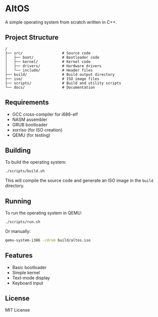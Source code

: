 # AltOS

A simple operating system from scratch written in C++.

## Project Structure

```
/
├── src/                  # Source code
│   ├── boot/             # Bootloader code
│   ├── kernel/           # Kernel code
│   ├── drivers/          # Hardware drivers
│   └── include/          # Header files
├── build/                # Build output directory
├── iso/                  # ISO image files
├── scripts/              # Build and utility scripts
└── docs/                 # Documentation
```

## Requirements

- GCC cross-compiler for i686-elf
- NASM assembler
- GRUB bootloader
- xorriso (for ISO creation)
- QEMU (for testing)

## Building

To build the operating system:

```bash
./scripts/build.sh
```

This will compile the source code and generate an ISO image in the `build` directory.

## Running

To run the operating system in QEMU:

```bash
./scripts/run.sh
```

Or manually:

```bash
qemu-system-i386 -cdrom build/altos.iso
```

## Features

- Basic bootloader
- Simple kernel
- Text-mode display
- Keyboard input

## License

MIT License